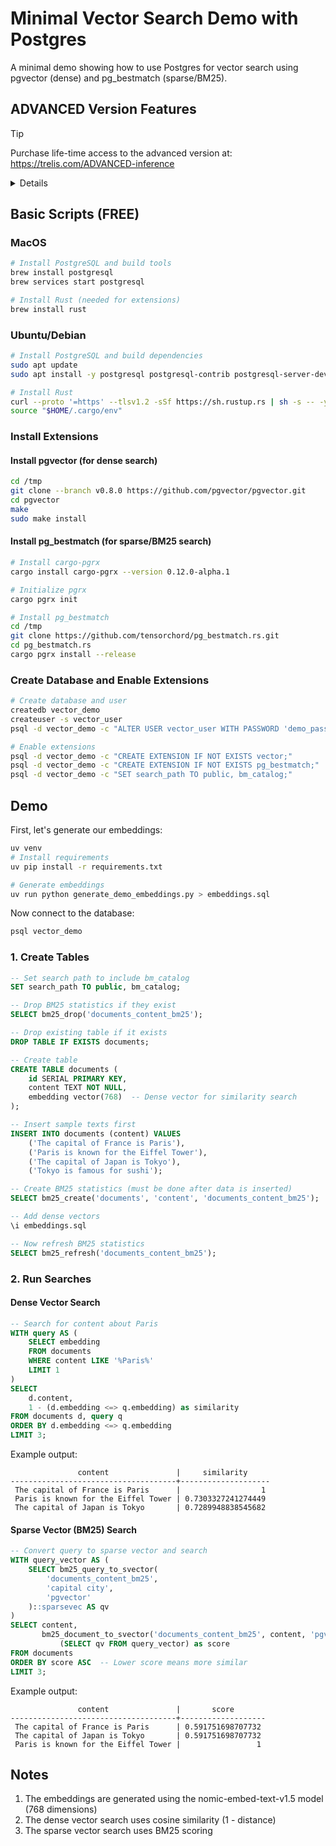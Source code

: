 # Minimal Vector Search Demo with Postgres

A minimal demo showing how to use Postgres for vector search using pgvector (dense) and pg_bestmatch (sparse/BM25).

## ADVANCED Version Features

> [!TIP]
> Purchase life-time access to the advanced version at: https://trelis.com/ADVANCED-inference

<details>

- **Document Processing**
  - Handles PDF, DOCX, TXT, and MD files automatically
  - Preserves metadata (page numbers, line numbers, sections)
  - Smart text chunking by page, paragraphs, lines and/or characters
  - Two-stage text normalization (cleaning + lemmatization)

- **Vector Search Capabilities**
  - Dense vector search using HNSW indexing for semantic similarity
  - Sparse vector search using BM25 for keyword matching
  - Configurable top-k retrieval

- **Database Optimizations**
  - Asynchronous database operations with connection pooling
  - Efficient vector indexing using pgvector
  - BM25 statistics tracking for improved text search
  - Batch processing support for document uploads

- **Development Features**
  - Complete test suite for embeddings, chunking, and search
  - Database migration management with Alembic
  - Verification scripts for setup and configuration
  - Command-line tools for testing and maintenance

- **Performance Features**
  - Pre-initialized NLTK models to reduce latency
  - Optimized chunk size for LLM context windows
  - Direct SQL queries for vector operations

- **Command Line Search Interface**
  - Conduct dense or sparse searches from the command line
</details>

## Basic Scripts (FREE)

### MacOS
```bash
# Install PostgreSQL and build tools
brew install postgresql
brew services start postgresql

# Install Rust (needed for extensions)
brew install rust
```

### Ubuntu/Debian
```bash
# Install PostgreSQL and build dependencies
sudo apt update
sudo apt install -y postgresql postgresql-contrib postgresql-server-dev-all build-essential

# Install Rust
curl --proto '=https' --tlsv1.2 -sSf https://sh.rustup.rs | sh -s -- -y
source "$HOME/.cargo/env"
```

### Install Extensions

#### Install pgvector (for dense search)
```bash
cd /tmp
git clone --branch v0.8.0 https://github.com/pgvector/pgvector.git
cd pgvector
make
sudo make install
```

#### Install pg_bestmatch (for sparse/BM25 search)
```bash
# Install cargo-pgrx
cargo install cargo-pgrx --version 0.12.0-alpha.1

# Initialize pgrx
cargo pgrx init

# Install pg_bestmatch
cd /tmp
git clone https://github.com/tensorchord/pg_bestmatch.rs.git
cd pg_bestmatch.rs
cargo pgrx install --release
```

### Create Database and Enable Extensions

```bash
# Create database and user
createdb vector_demo
createuser -s vector_user
psql -d vector_demo -c "ALTER USER vector_user WITH PASSWORD 'demo_password';"

# Enable extensions
psql -d vector_demo -c "CREATE EXTENSION IF NOT EXISTS vector;"
psql -d vector_demo -c "CREATE EXTENSION IF NOT EXISTS pg_bestmatch;"
psql -d vector_demo -c "SET search_path TO public, bm_catalog;"
```

## Demo

First, let's generate our embeddings:

```bash
uv venv
# Install requirements
uv pip install -r requirements.txt

# Generate embeddings
uv run python generate_demo_embeddings.py > embeddings.sql
```

Now connect to the database:
```bash
psql vector_demo
```

### 1. Create Tables

```sql
-- Set search path to include bm_catalog
SET search_path TO public, bm_catalog;

-- Drop BM25 statistics if they exist
SELECT bm25_drop('documents_content_bm25');

-- Drop existing table if it exists
DROP TABLE IF EXISTS documents;

-- Create table
CREATE TABLE documents (
    id SERIAL PRIMARY KEY,
    content TEXT NOT NULL,
    embedding vector(768)  -- Dense vector for similarity search
);

-- Insert sample texts first
INSERT INTO documents (content) VALUES 
    ('The capital of France is Paris'),
    ('Paris is known for the Eiffel Tower'),
    ('The capital of Japan is Tokyo'),
    ('Tokyo is famous for sushi');

-- Create BM25 statistics (must be done after data is inserted)
SELECT bm25_create('documents', 'content', 'documents_content_bm25');

-- Add dense vectors
\i embeddings.sql

-- Now refresh BM25 statistics
SELECT bm25_refresh('documents_content_bm25');
```

### 2. Run Searches

#### Dense Vector Search
```sql
-- Search for content about Paris
WITH query AS (
    SELECT embedding 
    FROM documents 
    WHERE content LIKE '%Paris%' 
    LIMIT 1
)
SELECT 
    d.content,
    1 - (d.embedding <=> q.embedding) as similarity
FROM documents d, query q
ORDER BY d.embedding <=> q.embedding
LIMIT 3;
```

Example output:
```
               content               |     similarity     
-------------------------------------+--------------------
 The capital of France is Paris      |                  1
 Paris is known for the Eiffel Tower | 0.7303327241274449
 The capital of Japan is Tokyo       | 0.7289948838545682
```

#### Sparse Vector (BM25) Search
```sql
-- Convert query to sparse vector and search
WITH query_vector AS (
    SELECT bm25_query_to_svector(
        'documents_content_bm25',
        'capital city',
        'pgvector'
    )::sparsevec AS qv
)
SELECT content,
       bm25_document_to_svector('documents_content_bm25', content, 'pgvector')::sparsevec <=> 
           (SELECT qv FROM query_vector) as score
FROM documents
ORDER BY score ASC  -- Lower score means more similar
LIMIT 3;
```

Example output:
```
               content               |       score       
-------------------------------------+-------------------
 The capital of France is Paris      | 0.591751698707732
 The capital of Japan is Tokyo       | 0.591751698707732
 Paris is known for the Eiffel Tower |                 1
```

## Notes

1. The embeddings are generated using the nomic-embed-text-v1.5 model (768 dimensions)
2. The dense vector search uses cosine similarity (1 - distance)
3. The sparse vector search uses BM25 scoring

